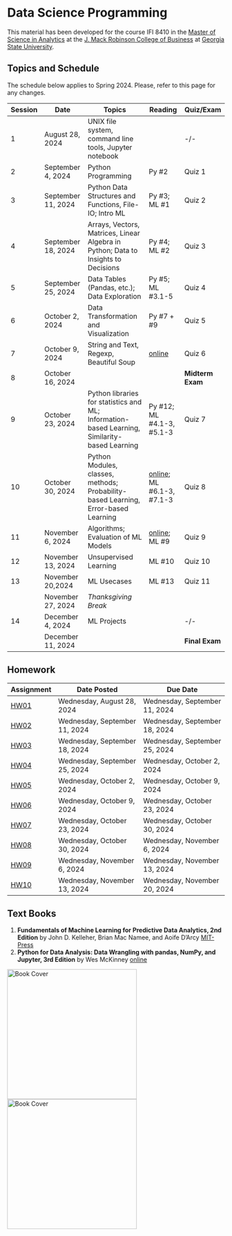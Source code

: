 # Data Science Programming

This material has been developed for the course IFI 8410 in the [Master of Science in Analytics](https://robinson.gsu.edu/program/data-science-and-analytics-ms/)
 at the [J. Mack Robinson College of Business](http://robinson.gsu.edu) at [Georgia State University](http://gsu.edu).

## Topics and Schedule
The schedule below applies to Spring 2024. Please, refer to this page for any changes.

| Session | Date              | Topics                                                                 | Reading                             | Quiz/Exam                  |
|---------|-------------------|------------------------------------------------------------------------|-------------------------------------|----------------------------|
| 1       | August 28, 2024   | UNIX file system, command line tools, Jupyter notebook | | -/- |
| 2       | September 4, 2024 | Python Programming | Py #2 | Quiz 1|
| 3       | September 11, 2024| Python Data Structures and Functions, File-IO; Intro ML | Py #3; ML #1 | Quiz 2|
| 4       | September 18, 2024| Arrays, Vectors, Matrices, Linear Algebra in Python; Data to Insights to Decisions | Py #4; ML #2 | Quiz 3 |
| 5       | September 25, 2024| Data Tables (Pandas, etc.); Data Exploration | Py #5; ML #3.1-5 | Quiz 4|
| 6       | October 2, 2024   | Data Transformation and Visualization | Py #7 + #9                          | Quiz 5|
| 7       | October 9, 2024   | String and Text, Regexp, Beautiful Soup | [online](#) | Quiz 6|
| 8       | October 16, 2024  | | | **Midterm Exam**              |
| 9       | October 23, 2024  | Python libraries for statistics and ML; Information-based Learning, Similarity-based Learning | Py #12; ML #4.1-3, #5.1-3           | Quiz 7 |
| 10      | October 30, 2024  | Python Modules, classes, methods; Probability-based Learning, Error-based Learning | [online](#); ML #6.1-3, #7.1-3 | Quiz 8|
| 11      | November 6, 2024  | Algorithms; Evaluation of ML Models                                    | [online](#); ML #9            | Quiz 9|
| 12      | November 13, 2024 | Unsupervised Learning                                                  | ML #10 | Quiz 10 |
| 13      | November 20,2024 |  ML Usecases | ML #13 | Quiz 11 |
|         | November 27, 2024 | *Thanksgiving Break* | |                            |
| 14      | December 4, 2024  | ML Projects | | -/- |
|         | December 11, 2024 | | | **Final Exam** |

## Homework

|	Assignment	|	Date Posted	|	Due Date	|
|---------------|---------------|---------------|
|	[HW01](Homework/HW01)	| Wednesday, August 28, 2024 | Wednesday, September 11, 2024 |
|	[HW02](Homework/HW02)	| Wednesday, September 11, 2024 | Wednesday, September 18, 2024 |
|	[HW03](Homework/HW03)	| Wednesday, September 18, 2024 | Wednesday, September 25, 2024 |
|	[HW04](Homework/HW04)	| Wednesday, September 25, 2024 | Wednesday, October 2, 2024 |
|	[HW05](Homework/HW05)	| Wednesday, October 2, 2024 | Wednesday, October 9, 2024 |
|	[HW06](Homework/HW06)	| Wednesday, October 9, 2024 | Wednesday, October 23, 2024 |
|	[HW07](Homework/HW07)	| Wednesday, October 23, 2024 | Wednesday, October 30, 2024 |
|	[HW08](Homework/HW08)	| Wednesday, October 30, 2024 | Wednesday, November 6, 2024 |
|	[HW09](Homework/HW09)	| Wednesday, November 6, 2024 | Wednesday, November 13, 2024 |
|   [HW10](Homework/HW10)	| Wednesday, November 13, 2024 | Wednesday, November 20, 2024 |





## Text Books


1. **Fundamentals of Machine Learning for Predictive Data Analytics, 2nd Edition**
    by John D. Kelleher, Brian Mac Namee, and Aoife D’Arcy
    [MIT-Press](https://mitpress.mit.edu/9780262044691/fundamentals-of-machine-learning-for-predictive-data-analytics/)
2. **Python for Data Analysis: Data Wrangling with pandas, NumPy, and Jupyter, 3rd Edition**
    by Wes McKinney [online](https://wesmckinney.com/book/)


<img src="ml-book-cover.jpg" alt="Book Cover" style="width: 300px; float: left; margin-right: 20px;"/>
<img src="python-book-cover.jpg" alt="Book Cover" style="width: 300px; float: left; margin-right: 20px;"/>
